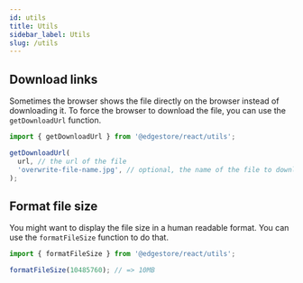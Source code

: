 ```yaml
---
id: utils
title: Utils
sidebar_label: Utils
slug: /utils
---
```


## Download links

Sometimes the browser shows the file directly on the browser instead of downloading it. To force the browser to download the file, you can use the `getDownloadUrl` function.

```ts
import { getDownloadUrl } from '@edgestore/react/utils';

getDownloadUrl(
  url, // the url of the file
  'overwrite-file-name.jpg', // optional, the name of the file to download
);
```

## Format file size

You might want to display the file size in a human readable format. You can use the `formatFileSize` function to do that.

```ts
import { formatFileSize } from '@edgestore/react/utils';

formatFileSize(10485760); // => 10MB
```
